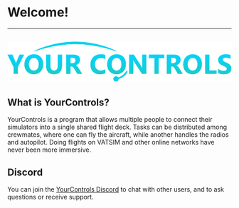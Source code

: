# Welcome!
---
![](assets/images/fulllogo.png)
---

## What is YourControls?
YourControls is a program that allows multiple people to connect their simulators into a single shared flight deck. Tasks can be distributed among crewmates, where one can fly the aircraft, while another handles the radios and autopilot. Doing flights on VATSIM and other online networks have never been more immersive.

## Discord
You can join the [YourControls Discord](https://discord.com/invite/UqArVkXV99) to chat with other users, and to ask questions or receive support.